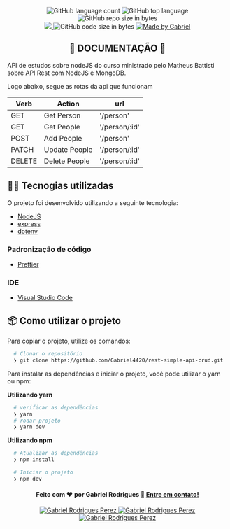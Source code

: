 <p align="center">
   <img alt="GitHub language count" src="https://img.shields.io/github/languages/count/Gabriel4420/rest-simple-api-crud">

  <img alt="GitHub top language" src="https://img.shields.io/github/languages/top/Gabriel4420/rest-simple-api-crud?logo=html">

  <img alt="GitHub repo size in bytes" src="https://img.shields.io/github/repo-size/Gabriel4420/rest-simple-api-crud?color=green">

  <br>
  
  <a href="https://www.codacy.com/manual/Gabriel4420/rest-simple-api-crud?utm_source=github.com&amp;utm_medium=referral&amp;utm_content=Gabriel4420/rest-simple-api-crud&amp;utm_campaign=Badge_Grade">
    <img src="https://app.codacy.com/project/badge/Grade/6dd6b46abeb14e99935a2b9ac5c6ede2"/>
  </a>
  
  <img alt="GitHub code size in bytes" src="https://img.shields.io/github/last-commit/Gabriel4420/rest-simple-api-crud">

  <a href="https://www.linkedin.com/in/gabriel-rodrigues-perez-2069b072/">
    <img alt="Made by Gabriel" src="https://img.shields.io/badge/made%20by-Gabriel-%2304D361">
  </a>
</p>
<h2 align="center"> 📖 DOCUMENTAÇÃO 📖</h2>

API de estudos sobre nodeJS do curso ministrado pelo Matheus Battisti sobre API Rest com NodeJS e MongoDB.

Logo abaixo, segue as rotas da api que funcionam

| Verb   | Action        | url           |
| ------ | ------------- | ------------- |
| GET    | Get Person    | '/person'     |
| GET    | Get People    | '/person/:id' |
| POST   | Add People    | '/person'     |
| PATCH  | Update People | '/person/:id' |
| DELETE | Delete People | '/person/:id' |

## 👨‍💻️ Tecnogias utilizadas

O projeto foi desenvolvido utilizando a seguinte tecnologia:

- [NodeJS](https://node.com.br)
- [express](https://node.com.br)
- [dotenv](https://node.com.br)

### Padronização de código

- [Prettier](https://prettier.io/)

### IDE

- [Visual Studio Code](https://code.visualstudio.com/)

## 📦️ Como utilizar o projeto

Para copiar o projeto, utilize os comandos:

```bash
  # Clonar o repositório
  ❯ git clone https://github.com/Gabriel4420/rest-simple-api-crud.git

```

Para instalar as dependências e iniciar o projeto, você pode utilizar o yarn ou npm:

**Utilizando yarn**

```bash
  # verificar as dependências
  ❯ yarn
  # rodar projeto
  ❯ yarn dev
```

**Utilizando npm**

```bash
  # Atualizar as dependências
  ❯ npm install

  # Iniciar o projeto
  ❯ npm dev
```

<h4 align="center">
  Feito com ❤️ por Gabriel Rodrigues 👋️ <a href="mailto:gabriel_rodrigues_perez@hotmail.com">Entre em contato!</a>
</h4>

<p align="center">

  <a href="https://www.linkedin.com/in/gabriel-rodrigues-perez-2069b072/">
    <img alt="Gabriel Rodrigues Perez" src="https://img.shields.io/badge/LinkedIn-Gabriel_Rodrigues-0e76a8?style=flat&logoColor=white&logo=linkedin">
  </a>
  <a href="https://www.facebook.com/gabriel.rodrigues.perez">
    <img alt="Gabriel Rodrigues Perez" src="https://img.shields.io/badge/Facebook-Gabriel_Rodrigues-1778F2?style=flat&logoColor=white&logo=facebook">
  </a>
  <a href="https://www.instagram.com/gabriel_rodrigues_perez/">
    <img alt="Gabriel Rodrigues Perez" src="https://img.shields.io/badge/Instagram-@gabriel4420-833AB4?style=flat&logoColor=white&logo=instagram">
  </a>
  
  
</p>
